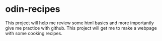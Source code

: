 # odin-recipes
This project will help me review some html basics and more importantly give me practice with github. This project will get me to make a webpage with some cooking recipes.